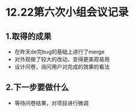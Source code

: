# 12.22第六次小组会议记录
## 1.取得的成果
* 在昨天de完bug的基础上进行了merge
* 对外观做了较大的改动，变得更美观易用
* 设计问卷，询问用户对完成的效果的看法
## 2.下一步要做什么
* 等待问卷结果，对项目进行微调
